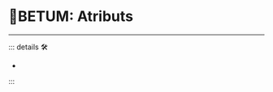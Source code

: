 # 🌈<beta>BETUM: Atributs</beta>

---

<!-- =================================================== -->
<!-- =================================================== -->
<!-- =================================================== -->
<!-- =================================================== -->
<!-- =================================================== -->
::: details 🛠

-

:::
